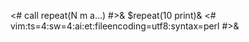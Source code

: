 <# call repeat(N m a...) #>&
$repeat(10 print)&
<#
vim:ts=4:sw=4:ai:et:fileencoding=utf8:syntax=perl
#>&

